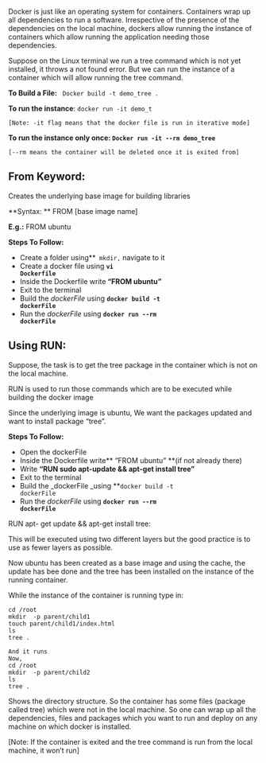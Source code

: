 Docker is just like an operating system for containers. Containers wrap up all dependencies to run a software. Irrespective of the presence of the dependencies on the local machine, dockers allow running the instance of containers which allow running the application needing those dependencies. 

Suppose on the Linux terminal we run a tree command which is not yet installed, it throws a not found error. But we can run the instance of a container which will allow running the tree command. 

**To Build a File:** <code> Docker build -t demo_tree . </code></strong>

**To run the instance**: `docker run -it demo_t `


```
[Note: -it flag means that the docker file is run in iterative mode]
```


**To run the instance only once: `Docker run -it --rm demo_tree`**


```
[--rm means the container will be deleted once it is exited from]
```



## From Keyword: 

Creates the underlying base image for building libraries

**Syntax: ** FROM [base image name]

**E.g.:**         FROM ubuntu

**Steps To Follow:**



*   Create a folder using**<code> mkdir,</code></strong> navigate to it
*   Create a docker file using <strong><code>vi Dockerfile</code></strong>
*   Inside the Dockerfile write<strong> “FROM ubuntu”</strong>
*   Exit to the terminal 
*   Build the <em>dockerFile </em>using <strong><code>docker build -t dockerFile</code></strong>
*   Run the <em>dockerFile</em> using <strong><code>docker run --rm dockerFile</code></strong>


## Using RUN:

Suppose, the task is to get the tree package in the container which is not on the local machine.

RUN is used to run those commands which are to be executed while building the docker image

Since the underlying image is ubuntu, We want the packages updated and want to install package “tree”.

**Steps To Follow:**



*   Open the dockerFile
*   Inside the Dockerfile write** “FROM ubuntu” **(if not already there)
*   Write **“RUN sudo apt-update && apt-get install tree”**
*   Exit to the terminal 
*   Build the _dockerFile _using **<code>docker build -t dockerFile</code></strong>
*   Run the <em>dockerFile</em> using <strong><code>docker run --rm dockerFile</code></strong>

RUN apt- get update && apt-get install tree:

This will be executed using two different layers but the good practice is to use as fewer layers as possible.

Now ubuntu has been created as a base image and using the cache, the update has bee done and the tree has been installed on the instance of the running container. 

While the instance of the container is running type in:


```
cd /root
mkdir  -p parent/child1
touch parent/child1/index.html
ls
tree .

And it runs
Now, 
cd /root
mkdir  -p parent/child2
ls
tree .
```


Shows the directory structure. So the container has some files (package called tree) which were not in the local machine. So one can wrap up all the dependencies, files and packages which you want to run and deploy on any machine on which docker is installed. 

[Note: If the container is exited and the tree command is run from the local machine, it won’t run]
